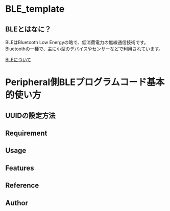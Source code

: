 # BLE_template

## BLEとはなに？

BLEはBluetooth Low Energyの略で、低消費電力の無線通信技術です。Bluetoothの一種で、主に小型のデバイスやセンサーなどで利用されています。

[BLEについて](https://www.musen-connect.co.jp/blog/course/trial-production/ble-beginner-1/)

# Peripheral側BLEプログラムコード基本的使い方

## UUIDの設定方法



## Requirement

## Usage

## Features

## Reference

## Author
